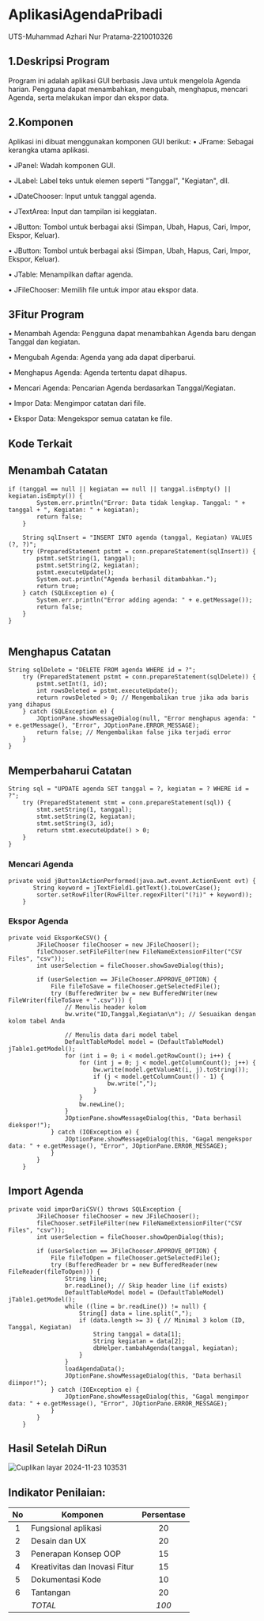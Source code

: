 # AplikasiAgendaPribadi
 UTS-Muhammad Azhari Nur Pratama-2210010326
## 1.Deskripsi Program
Program ini adalah aplikasi GUI berbasis Java untuk mengelola Agenda harian. Pengguna dapat menambahkan, mengubah, menghapus, mencari Agenda, serta melakukan impor dan ekspor data. 
## 2.Komponen
Aplikasi ini dibuat menggunakan komponen GUI berikut:
  • JFrame: Sebagai kerangka utama aplikasi.
  
  • JPanel: Wadah komponen GUI.
  
  • JLabel: Label teks untuk elemen seperti "Tanggal", "Kegiatan", dll.
  
  • JDateChooser: Input untuk tanggal agenda.
  
  • JTextArea: Input dan tampilan isi keggiatan.
  
  • JButton: Tombol untuk berbagai aksi (Simpan, Ubah, Hapus, Cari, Impor, Ekspor, Keluar).
  
  • JButton: Tombol untuk berbagai aksi (Simpan, Ubah, Hapus, Cari, Impor, Ekspor, Keluar).
  
  • JTable: Menampilkan daftar agenda.
  
  • JFileChooser: Memilih file untuk impor atau ekspor data.

## 3Fitur Program

• Menambah Agenda: Pengguna dapat menambahkan Agenda baru dengan Tanggal dan kegiatan.

• Mengubah Agenda: Agenda yang ada dapat diperbarui.

• Menghapus Agenda: Agenda tertentu dapat dihapus.

• Mencari Agenda: Pencarian Agenda berdasarkan Tanggal/Kegiatan.

• Impor Data: Mengimpor catatan dari file.

• Ekspor Data: Mengekspor semua catatan ke file.

## Kode Terkait

## Menambah Catatan
~~~
if (tanggal == null || kegiatan == null || tanggal.isEmpty() || kegiatan.isEmpty()) {
        System.err.println("Error: Data tidak lengkap. Tanggal: " + tanggal + ", Kegiatan: " + kegiatan);
        return false;
    }

    String sqlInsert = "INSERT INTO agenda (tanggal, Kegiatan) VALUES (?, ?)";
    try (PreparedStatement pstmt = conn.prepareStatement(sqlInsert)) {
        pstmt.setString(1, tanggal);
        pstmt.setString(2, kegiatan);
        pstmt.executeUpdate();
        System.out.println("Agenda berhasil ditambahkan.");
        return true;
    } catch (SQLException e) {
        System.err.println("Error adding agenda: " + e.getMessage());
        return false;
    }
}
 
~~~

## Menghapus Catatan
~~~
String sqlDelete = "DELETE FROM agenda WHERE id = ?";
    try (PreparedStatement pstmt = conn.prepareStatement(sqlDelete)) {
        pstmt.setInt(1, id);
        int rowsDeleted = pstmt.executeUpdate();
        return rowsDeleted > 0; // Mengembalikan true jika ada baris yang dihapus
    } catch (SQLException e) {
        JOptionPane.showMessageDialog(null, "Error menghapus agenda: " + e.getMessage(), "Error", JOptionPane.ERROR_MESSAGE);
        return false; // Mengembalikan false jika terjadi error
    }
}
~~~

## Memperbaharui Catatan
~~~
String sql = "UPDATE agenda SET tanggal = ?, kegiatan = ? WHERE id = ?";
    try (PreparedStatement stmt = conn.prepareStatement(sql)) {
        stmt.setString(1, tanggal);
        stmt.setString(2, kegiatan);
        stmt.setString(3, id);
        return stmt.executeUpdate() > 0;
    }
}
~~~

### Mencari Agenda
~~~
private void jButton1ActionPerformed(java.awt.event.ActionEvent evt) {                                         
       String keyword = jTextField1.getText().toLowerCase();
        sorter.setRowFilter(RowFilter.regexFilter("(?i)" + keyword));
    }    
~~~

### Ekspor Agenda
~~~
private void EksporKeCSV() {
        JFileChooser fileChooser = new JFileChooser();
        fileChooser.setFileFilter(new FileNameExtensionFilter("CSV Files", "csv"));
        int userSelection = fileChooser.showSaveDialog(this);

        if (userSelection == JFileChooser.APPROVE_OPTION) {
            File fileToSave = fileChooser.getSelectedFile();
            try (BufferedWriter bw = new BufferedWriter(new FileWriter(fileToSave + ".csv"))) {
                // Menulis header kolom
                bw.write("ID,Tanggal,Kegiatan\n"); // Sesuaikan dengan kolom tabel Anda

                // Menulis data dari model tabel
                DefaultTableModel model = (DefaultTableModel) jTable1.getModel();
                for (int i = 0; i < model.getRowCount(); i++) {
                    for (int j = 0; j < model.getColumnCount(); j++) {
                        bw.write(model.getValueAt(i, j).toString());
                        if (j < model.getColumnCount() - 1) {
                            bw.write(",");
                        }
                    }
                    bw.newLine();
                }
                JOptionPane.showMessageDialog(this, "Data berhasil diekspor!");
            } catch (IOException e) {
                JOptionPane.showMessageDialog(this, "Gagal mengekspor data: " + e.getMessage(), "Error", JOptionPane.ERROR_MESSAGE);
            }
        }
    }

~~~
## Import Agenda
~~~
private void imporDariCSV() throws SQLException {
        JFileChooser fileChooser = new JFileChooser();
        fileChooser.setFileFilter(new FileNameExtensionFilter("CSV Files", "csv"));
        int userSelection = fileChooser.showOpenDialog(this);

        if (userSelection == JFileChooser.APPROVE_OPTION) {
            File fileToOpen = fileChooser.getSelectedFile();
            try (BufferedReader br = new BufferedReader(new FileReader(fileToOpen))) {
                String line;
                br.readLine(); // Skip header line (if exists)
                DefaultTableModel model = (DefaultTableModel) jTable1.getModel();
                while ((line = br.readLine()) != null) {
                    String[] data = line.split(",");
                    if (data.length >= 3) { // Minimal 3 kolom (ID, Tanggal, Kegiatan)
                        String tanggal = data[1];
                        String kegiatan = data[2];
                        dbHelper.tambahAgenda(tanggal, kegiatan);
                    }
                }
                loadAgendaData();
                JOptionPane.showMessageDialog(this, "Data berhasil diimpor!");
            } catch (IOException e) {
                JOptionPane.showMessageDialog(this, "Gagal mengimpor data: " + e.getMessage(), "Error", JOptionPane.ERROR_MESSAGE);
            }
        }
    }
~~~

## Hasil Setelah DiRun 
![Cuplikan layar 2024-11-23 103531](https://github.com/user-attachments/assets/7bf88bd8-367a-4d04-a66f-b3ba3f094252)

## Indikator Penilaian:

| No  | Komponen                       |  Persentase  |
| :-: | --------------                 |   :-----:    |
|  1  | Fungsional aplikasi            |      20      |
|  2  | Desain dan UX                  |      20      |
|  3  | Penerapan Konsep OOP           |      15      |
|  4  | Kreativitas dan Inovasi Fitur  |      15      |
|  5  | Dokumentasi Kode               |      10      |
|  6  | Tantangan                      |      20      |
|     | *TOTAL*        | *100* |

